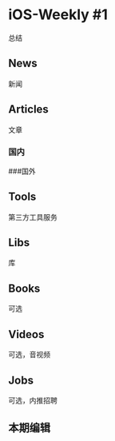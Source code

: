 # iOS-Weekly #1

总结

## News

新闻


## Articles

文章

### 国内

###国外

## Tools

第三方工具服务

## Libs

库

## Books

可选

## Videos

可选，音视频

## Jobs

可选，内推招聘

## 本期编辑

